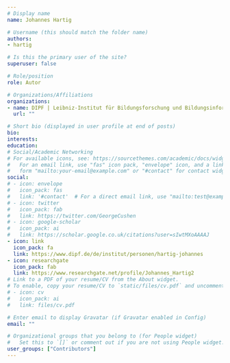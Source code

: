 ```yaml
---
# Display name
name: Johannes Hartig

# Username (this should match the folder name)
authors:
- hartig

# Is this the primary user of the site?
superuser: false

# Role/position
role: Autor

# Organizations/Affiliations
organizations:
- name: DIPF | Leibniz-Institut für Bildungsforschung und Bildungsinformation
  url: ""

# Short bio (displayed in user profile at end of posts)
bio:
interests:
education:
# Social/Academic Networking
# For available icons, see: https://sourcethemes.com/academic/docs/widgets/#icons
#   For an email link, use "fas" icon pack, "envelope" icon, and a link in the
#   form "mailto:your-email@example.com" or "#contact" for contact widget.
social:
# - icon: envelope
#   icon_pack: fas
#   link: '#contact'  # For a direct email link, use "mailto:test@example.org".
# - icon: twitter
#   icon_pack: fab
#   link: https://twitter.com/GeorgeCushen
# - icon: google-scholar
#   icon_pack: ai
#   link: https://scholar.google.co.uk/citations?user=sIwtMXoAAAAJ
- icon: link
  icon_pack: fa
  link: https://www.dipf.de/de/institut/personen/hartig-johannes
- icon: researchgate
  icon_pack: fab
  link: https://www.researchgate.net/profile/Johannes_Hartig2
# Link to a PDF of your resume/CV from the About widget.
# To enable, copy your resume/CV to `static/files/cv.pdf` and uncomment the lines below.
# - icon: cv
#   icon_pack: ai
#   link: files/cv.pdf

# Enter email to display Gravatar (if Gravatar enabled in Config)
email: ""

# Organizational groups that you belong to (for People widget)
#   Set this to `[]` or comment out if you are not using People widget.
user_groups: ["Contributors"]
---
```

